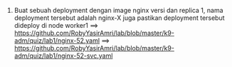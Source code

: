 1. Buat sebuah deployment dengan image nginx versi dan replica 1, nama deployment tersebut adalah nginx-X juga pastikan deployment tersebut dideploy di node worker1
==> https://github.com/RobyYasirAmri/lab/blob/master/k9-adm/quiz/lab1/nginx-52.yaml
==> https://github.com/RobyYasirAmri/lab/blob/master/k9-adm/quiz/lab1/nginx-52-svc.yaml
